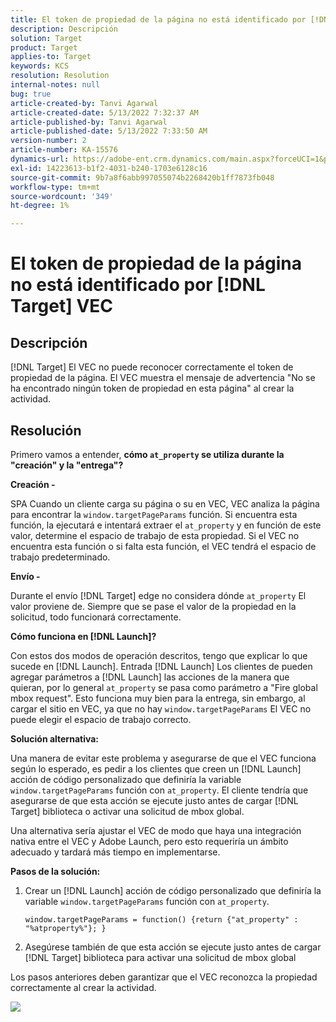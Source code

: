 ```yaml
---
title: El token de propiedad de la página no está identificado por [!DNL Target] VEC
description: Descripción
solution: Target
product: Target
applies-to: Target
keywords: KCS
resolution: Resolution
internal-notes: null
bug: true
article-created-by: Tanvi Agarwal
article-created-date: 5/13/2022 7:32:37 AM
article-published-by: Tanvi Agarwal
article-published-date: 5/13/2022 7:33:50 AM
version-number: 2
article-number: KA-15576
dynamics-url: https://adobe-ent.crm.dynamics.com/main.aspx?forceUCI=1&pagetype=entityrecord&etn=knowledgearticle&id=391ddcdb-8ed2-ec11-a7b5-00224809c27a
exl-id: 14223613-b1f2-4031-b240-1703e6128c16
source-git-commit: 9b7a8f6abb997055074b2268420b1ff7873fb048
workflow-type: tm+mt
source-wordcount: '349'
ht-degree: 1%

---
```


# El token de propiedad de la página no está identificado por [!DNL Target] VEC

## Descripción

[!DNL Target] El VEC no puede reconocer correctamente el token de propiedad de la página. El VEC muestra el mensaje de advertencia &quot;No se ha encontrado ningún token de propiedad en esta página&quot; al crear la actividad.

## Resolución

Primero vamos a entender, <b>cómo `at_property` se utiliza durante la &quot;creación&quot; y la &quot;entrega&quot;?</b>

<b>Creación -</b>

SPA Cuando un cliente carga su página o su en VEC, VEC analiza la página para encontrar la `window.targetPageParams` función. Si encuentra esta función, la ejecutará e intentará extraer el `at_property` y en función de este valor, determine el espacio de trabajo de esta propiedad. Si el VEC no encuentra esta función o si falta esta función, el VEC tendrá el espacio de trabajo predeterminado.

<b>Envío -</b>

Durante el envío [!DNL Target] edge no considera dónde `at_property` El valor proviene de. Siempre que se pase el valor de la propiedad en la solicitud, todo funcionará correctamente.

<b>Cómo funciona en [!DNL Launch]?</b>

Con estos dos modos de operación descritos, tengo que explicar lo que sucede en [!DNL Launch]. Entrada [!DNL Launch] Los clientes de pueden agregar parámetros a [!DNL Launch] las acciones de la manera que quieran, por lo general `at_property` se pasa como parámetro a &quot;Fire global mbox request&quot;. Esto funciona muy bien para la entrega, sin embargo, al cargar el sitio en VEC, ya que no hay `window.targetPageParams` El VEC no puede elegir el espacio de trabajo correcto.

<b>Solución alternativa:</b>

Una manera de evitar este problema y asegurarse de que el VEC funciona según lo esperado, es pedir a los clientes que creen un [!DNL Launch] acción de código personalizado que definiría la variable `window.targetPageParams` función con `at_property`. El cliente tendría que asegurarse de que esta acción se ejecute justo antes de cargar [!DNL Target] biblioteca o activar una solicitud de mbox global.

Una alternativa sería ajustar el VEC de modo que haya una integración nativa entre el VEC y Adobe Launch, pero esto requeriría un ámbito adecuado y tardará más tiempo en implementarse.

<b>Pasos de la solución:</b>

1. Crear un [!DNL Launch] acción de código personalizado que definiría la variable `window.targetPageParams` función con `at_property`.

   ```
   window.targetPageParams = function() {return {"at_property" : "%atproperty%"}; }
   ```

1. Asegúrese también de que esta acción se ejecute justo antes de cargar [!DNL Target] biblioteca para activar una solicitud de mbox global

Los pasos anteriores deben garantizar que el VEC reconozca la propiedad correctamente al crear la actividad.

![](http://omniture.custhelp.com/ci/inlineImage/get/3018176/a5a902ecd7ac849bb5bf0fa7e22e14e7)
